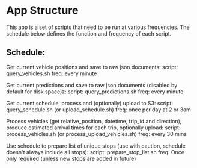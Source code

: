# App Structure

This app is a set of scripts that need to be run at various frequencies. The schedule below defines the function and frequency of each script.

## Schedule:

Get current vehicle positions and save to raw json documents:
    script: query_vehicles.sh
    freq: every minute

Get current predictions and save to raw json documents (disabled by default for disk space)z:
    script: query_predictions.sh
    freq: every minute

Get current schedule, process and (optionally) upload to S3:
    script: query_schedule.sh (or upload_schedule.sh)
    freq: once per day at 2 or 3am

Process vehicles (get relative_position, datetime, trip_id and direction), produce estimated arrival times for each trip, optionally upload:
    script: process_vehicles.sh (or process_upload_vehicles.sh)
    freq: every 30 mins
    
Use schedule to prepare list of unique stops (use with caution, schedule doesn't always include all stops):
    script: prepare_stop_list.sh
    freq: Once only required (unless new stops are added in future)
    
